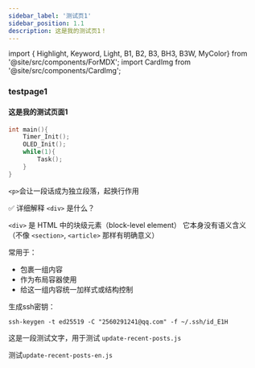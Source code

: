 ```yaml
---
sidebar_label: '测试页1'
sidebar_position: 1.1
description: 这是我的测试页1！
---
```

import { Highlight, Keyword, Light, B1, B2, B3, BH3, B3W, MyColor} from '@site/src/components/ForMDX';
import CardImg from '@site/src/components/CardImg';

### testpage1

#### 这是我的测试页面1







```c
int main(){
    Timer_Init();
    OLED_Init();
    while(1){
        Task();
    }
}
```

`<p>`会让一段话成为独立段落，起换行作用

✅ 详细解释 `<div>` 是什么？

`<div>` 是 HTML 中的块级元素（block-level element） 它本身没有语义含义
（不像 `<section>`, `<article>` 那样有明确意义）

常用于：

* 包裹一组内容
* 作为布局容器使用 
* 给这一组内容统一加样式或结构控制

生成ssh密钥：
```
ssh-keygen -t ed25519 -C "2560291241@qq.com" -f ~/.ssh/id_E1H
```

这是一段测试文字，用于测试 `update-recent-posts.js`

<p><CardImg src="/img/Gif/gif-example.gif" alt="gif示例图" isCenter={true} /></p>


测试`update-recent-posts-en.js`

   






